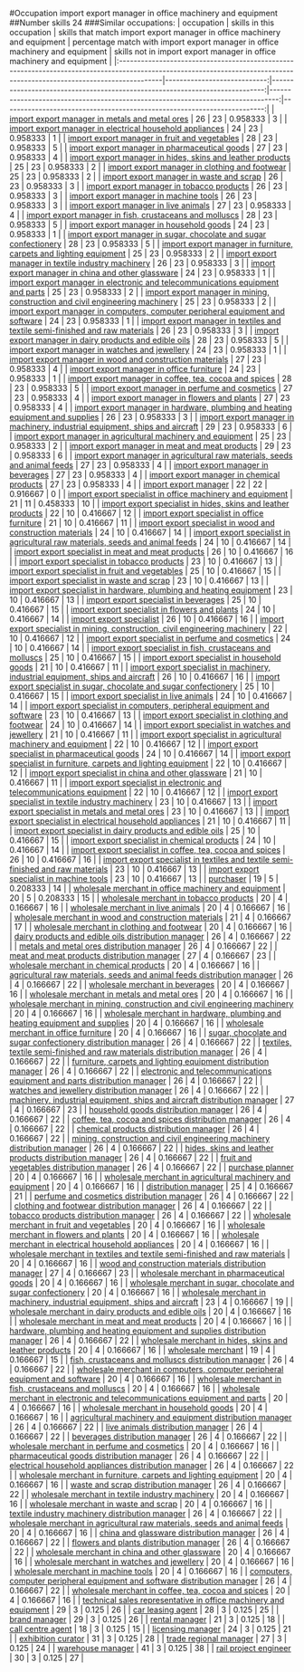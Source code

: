 #Occupation import export manager in office machinery and equipment
##Number skills 24
###Similar occupations:
| occupation                                                                                                                                                              |   skills in this occupation |   skills that match import export manager in office machinery and equipment |   percentage match with import export manager in office machinery and equipment |   skills not in import export manager in office machinery and equipment |
|:------------------------------------------------------------------------------------------------------------------------------------------------------------------------|----------------------------:|----------------------------------------------------------------------------:|--------------------------------------------------------------------------------:|------------------------------------------------------------------------:|
| [import export manager in metals and metal ores](import_export_manager_in_metals_and_metal_ores.md)                                                                     |                          26 |                                                                          23 |                                                                        0.958333 |                                                                       3 |
| [import export manager in electrical household appliances](import_export_manager_in_electrical_household_appliances.md)                                                 |                          24 |                                                                          23 |                                                                        0.958333 |                                                                       1 |
| [import export manager in fruit and vegetables](import_export_manager_in_fruit_and_vegetables.md)                                                                       |                          28 |                                                                          23 |                                                                        0.958333 |                                                                       5 |
| [import export manager in pharmaceutical goods](import_export_manager_in_pharmaceutical_goods.md)                                                                       |                          27 |                                                                          23 |                                                                        0.958333 |                                                                       4 |
| [import export manager in hides, skins and leather products](import_export_manager_in_hides,_skins_and_leather_products.md)                                             |                          25 |                                                                          23 |                                                                        0.958333 |                                                                       2 |
| [import export manager in clothing and footwear](import_export_manager_in_clothing_and_footwear.md)                                                                     |                          25 |                                                                          23 |                                                                        0.958333 |                                                                       2 |
| [import export manager in waste and scrap](import_export_manager_in_waste_and_scrap.md)                                                                                 |                          26 |                                                                          23 |                                                                        0.958333 |                                                                       3 |
| [import export manager in tobacco products](import_export_manager_in_tobacco_products.md)                                                                               |                          26 |                                                                          23 |                                                                        0.958333 |                                                                       3 |
| [import export manager in machine tools](import_export_manager_in_machine_tools.md)                                                                                     |                          26 |                                                                          23 |                                                                        0.958333 |                                                                       3 |
| [import export manager in live animals](import_export_manager_in_live_animals.md)                                                                                       |                          27 |                                                                          23 |                                                                        0.958333 |                                                                       4 |
| [import export manager in fish, crustaceans and molluscs](import_export_manager_in_fish,_crustaceans_and_molluscs.md)                                                   |                          28 |                                                                          23 |                                                                        0.958333 |                                                                       5 |
| [import export manager in household goods](import_export_manager_in_household_goods.md)                                                                                 |                          24 |                                                                          23 |                                                                        0.958333 |                                                                       1 |
| [import export manager in sugar, chocolate and sugar confectionery](import_export_manager_in_sugar,_chocolate_and_sugar_confectionery.md)                               |                          28 |                                                                          23 |                                                                        0.958333 |                                                                       5 |
| [import export manager in furniture, carpets and lighting equipment](import_export_manager_in_furniture,_carpets_and_lighting_equipment.md)                             |                          25 |                                                                          23 |                                                                        0.958333 |                                                                       2 |
| [import export manager in textile industry machinery](import_export_manager_in_textile_industry_machinery.md)                                                           |                          26 |                                                                          23 |                                                                        0.958333 |                                                                       3 |
| [import export manager in china and other glassware](import_export_manager_in_china_and_other_glassware.md)                                                             |                          24 |                                                                          23 |                                                                        0.958333 |                                                                       1 |
| [import export manager in electronic and telecommunications equipment and parts](import_export_manager_in_electronic_and_telecommunications_equipment_and_parts.md)     |                          25 |                                                                          23 |                                                                        0.958333 |                                                                       2 |
| [import export manager in mining, construction and civil engineering machinery](import_export_manager_in_mining,_construction_and_civil_engineering_machinery.md)       |                          25 |                                                                          23 |                                                                        0.958333 |                                                                       2 |
| [import export manager in computers, computer peripheral equipment and software](import_export_manager_in_computers,_computer_peripheral_equipment_and_software.md)     |                          24 |                                                                          23 |                                                                        0.958333 |                                                                       1 |
| [import export manager in textiles and textile semi-finished and raw materials](import_export_manager_in_textiles_and_textile_semi-finished_and_raw_materials.md)       |                          26 |                                                                          23 |                                                                        0.958333 |                                                                       3 |
| [import export manager in dairy products and edible oils](import_export_manager_in_dairy_products_and_edible_oils.md)                                                   |                          28 |                                                                          23 |                                                                        0.958333 |                                                                       5 |
| [import export manager in watches and jewellery](import_export_manager_in_watches_and_jewellery.md)                                                                     |                          24 |                                                                          23 |                                                                        0.958333 |                                                                       1 |
| [import export manager in wood and construction materials](import_export_manager_in_wood_and_construction_materials.md)                                                 |                          27 |                                                                          23 |                                                                        0.958333 |                                                                       4 |
| [import export manager in office furniture](import_export_manager_in_office_furniture.md)                                                                               |                          24 |                                                                          23 |                                                                        0.958333 |                                                                       1 |
| [import export manager in coffee, tea, cocoa and spices](import_export_manager_in_coffee,_tea,_cocoa_and_spices.md)                                                     |                          28 |                                                                          23 |                                                                        0.958333 |                                                                       5 |
| [import export manager in perfume and cosmetics](import_export_manager_in_perfume_and_cosmetics.md)                                                                     |                          27 |                                                                          23 |                                                                        0.958333 |                                                                       4 |
| [import export manager in flowers and plants](import_export_manager_in_flowers_and_plants.md)                                                                           |                          27 |                                                                          23 |                                                                        0.958333 |                                                                       4 |
| [import export manager in hardware, plumbing and heating equipment and supplies](import_export_manager_in_hardware,_plumbing_and_heating_equipment_and_supplies.md)     |                          26 |                                                                          23 |                                                                        0.958333 |                                                                       3 |
| [import export manager in machinery, industrial equipment, ships and aircraft](import_export_manager_in_machinery,_industrial_equipment,_ships_and_aircraft.md)         |                          29 |                                                                          23 |                                                                        0.958333 |                                                                       6 |
| [import export manager in agricultural machinery and equipment](import_export_manager_in_agricultural_machinery_and_equipment.md)                                       |                          25 |                                                                          23 |                                                                        0.958333 |                                                                       2 |
| [import export manager in meat and meat products](import_export_manager_in_meat_and_meat_products.md)                                                                   |                          29 |                                                                          23 |                                                                        0.958333 |                                                                       6 |
| [import export manager in agricultural raw materials, seeds and animal feeds](import_export_manager_in_agricultural_raw_materials,_seeds_and_animal_feeds.md)           |                          27 |                                                                          23 |                                                                        0.958333 |                                                                       4 |
| [import export manager in beverages](import_export_manager_in_beverages.md)                                                                                             |                          27 |                                                                          23 |                                                                        0.958333 |                                                                       4 |
| [import export manager in chemical products](import_export_manager_in_chemical_products.md)                                                                             |                          27 |                                                                          23 |                                                                        0.958333 |                                                                       4 |
| [import export manager](import_export_manager.md)                                                                                                                       |                          22 |                                                                          22 |                                                                        0.916667 |                                                                       0 |
| [import export specialist in office machinery and equipment](import_export_specialist_in_office_machinery_and_equipment.md)                                             |                          21 |                                                                          11 |                                                                        0.458333 |                                                                      10 |
| [import export specialist in hides, skins and leather products](import_export_specialist_in_hides,_skins_and_leather_products.md)                                       |                          22 |                                                                          10 |                                                                        0.416667 |                                                                      12 |
| [import export specialist in office furniture](import_export_specialist_in_office_furniture.md)                                                                         |                          21 |                                                                          10 |                                                                        0.416667 |                                                                      11 |
| [import export specialist in wood and construction materials](import_export_specialist_in_wood_and_construction_materials.md)                                           |                          24 |                                                                          10 |                                                                        0.416667 |                                                                      14 |
| [import export specialist in agricultural raw materials, seeds and animal feeds](import_export_specialist_in_agricultural_raw_materials,_seeds_and_animal_feeds.md)     |                          24 |                                                                          10 |                                                                        0.416667 |                                                                      14 |
| [import export specialist in meat and meat products](import_export_specialist_in_meat_and_meat_products.md)                                                             |                          26 |                                                                          10 |                                                                        0.416667 |                                                                      16 |
| [import export specialist in tobacco products](import_export_specialist_in_tobacco_products.md)                                                                         |                          23 |                                                                          10 |                                                                        0.416667 |                                                                      13 |
| [import export specialist in fruit and vegetables](import_export_specialist_in_fruit_and_vegetables.md)                                                                 |                          25 |                                                                          10 |                                                                        0.416667 |                                                                      15 |
| [import export specialist in waste and scrap](import_export_specialist_in_waste_and_scrap.md)                                                                           |                          23 |                                                                          10 |                                                                        0.416667 |                                                                      13 |
| [import export specialist in hardware, plumbing and heating equipment](import_export_specialist_in_hardware,_plumbing_and_heating_equipment.md)                         |                          23 |                                                                          10 |                                                                        0.416667 |                                                                      13 |
| [import export specialist in beverages](import_export_specialist_in_beverages.md)                                                                                       |                          25 |                                                                          10 |                                                                        0.416667 |                                                                      15 |
| [import export specialist in flowers and plants](import_export_specialist_in_flowers_and_plants.md)                                                                     |                          24 |                                                                          10 |                                                                        0.416667 |                                                                      14 |
| [import export specialist](import_export_specialist.md)                                                                                                                 |                          26 |                                                                          10 |                                                                        0.416667 |                                                                      16 |
| [import export specialist in mining, construction, civil engineering machinery](import_export_specialist_in_mining,_construction,_civil_engineering_machinery.md)       |                          22 |                                                                          10 |                                                                        0.416667 |                                                                      12 |
| [import export specialist in perfume and cosmetics](import_export_specialist_in_perfume_and_cosmetics.md)                                                               |                          24 |                                                                          10 |                                                                        0.416667 |                                                                      14 |
| [import export specialist in  fish, crustaceans and molluscs](import_export_specialist_in__fish,_crustaceans_and_molluscs.md)                                           |                          25 |                                                                          10 |                                                                        0.416667 |                                                                      15 |
| [import export specialist in household goods](import_export_specialist_in_household_goods.md)                                                                           |                          21 |                                                                          10 |                                                                        0.416667 |                                                                      11 |
| [import export specialist in machinery, industrial equipment, ships and aircraft](import_export_specialist_in_machinery,_industrial_equipment,_ships_and_aircraft.md)   |                          26 |                                                                          10 |                                                                        0.416667 |                                                                      16 |
| [import export specialist in sugar, chocolate and sugar confectionery](import_export_specialist_in_sugar,_chocolate_and_sugar_confectionery.md)                         |                          25 |                                                                          10 |                                                                        0.416667 |                                                                      15 |
| [import export specialist in live animals](import_export_specialist_in_live_animals.md)                                                                                 |                          24 |                                                                          10 |                                                                        0.416667 |                                                                      14 |
| [import export specialist in computers, peripheral equipment and software](import_export_specialist_in_computers,_peripheral_equipment_and_software.md)                 |                          23 |                                                                          10 |                                                                        0.416667 |                                                                      13 |
| [import export specialist in clothing and footwear](import_export_specialist_in_clothing_and_footwear.md)                                                               |                          24 |                                                                          10 |                                                                        0.416667 |                                                                      14 |
| [import export specialist in watches and jewellery](import_export_specialist_in_watches_and_jewellery.md)                                                               |                          21 |                                                                          10 |                                                                        0.416667 |                                                                      11 |
| [import export specialist in agricultural machinery and equipment](import_export_specialist_in_agricultural_machinery_and_equipment.md)                                 |                          22 |                                                                          10 |                                                                        0.416667 |                                                                      12 |
| [import export specialist in pharmaceutical goods](import_export_specialist_in_pharmaceutical_goods.md)                                                                 |                          24 |                                                                          10 |                                                                        0.416667 |                                                                      14 |
| [import export specialist in furniture, carpets and lighting equipment](import_export_specialist_in_furniture,_carpets_and_lighting_equipment.md)                       |                          22 |                                                                          10 |                                                                        0.416667 |                                                                      12 |
| [import export specialist in china and other glassware](import_export_specialist_in_china_and_other_glassware.md)                                                       |                          21 |                                                                          10 |                                                                        0.416667 |                                                                      11 |
| [import export specialist in electronic and telecommunications equipment](import_export_specialist_in_electronic_and_telecommunications_equipment.md)                   |                          22 |                                                                          10 |                                                                        0.416667 |                                                                      12 |
| [import export specialist in textile industry machinery](import_export_specialist_in_textile_industry_machinery.md)                                                     |                          23 |                                                                          10 |                                                                        0.416667 |                                                                      13 |
| [import export specialist in metals and metal ores](import_export_specialist_in_metals_and_metal_ores.md)                                                               |                          23 |                                                                          10 |                                                                        0.416667 |                                                                      13 |
| [import export specialist in electrical household appliances](import_export_specialist_in_electrical_household_appliances.md)                                           |                          21 |                                                                          10 |                                                                        0.416667 |                                                                      11 |
| [import export specialist in dairy products and edible oils](import_export_specialist_in_dairy_products_and_edible_oils.md)                                             |                          25 |                                                                          10 |                                                                        0.416667 |                                                                      15 |
| [import export specialist in chemical products](import_export_specialist_in_chemical_products.md)                                                                       |                          24 |                                                                          10 |                                                                        0.416667 |                                                                      14 |
| [import export specialist in coffee, tea, cocoa and spices](import_export_specialist_in_coffee,_tea,_cocoa_and_spices.md)                                               |                          26 |                                                                          10 |                                                                        0.416667 |                                                                      16 |
| [import export specialist in textiles and textile semi-finished and raw materials](import_export_specialist_in_textiles_and_textile_semi-finished_and_raw_materials.md) |                          23 |                                                                          10 |                                                                        0.416667 |                                                                      13 |
| [import export specialist in machine tools](import_export_specialist_in_machine_tools.md)                                                                               |                          23 |                                                                          10 |                                                                        0.416667 |                                                                      13 |
| [purchaser](purchaser.md)                                                                                                                                               |                          19 |                                                                           5 |                                                                        0.208333 |                                                                      14 |
| [wholesale merchant in office machinery and equipment](wholesale_merchant_in_office_machinery_and_equipment.md)                                                         |                          20 |                                                                           5 |                                                                        0.208333 |                                                                      15 |
| [wholesale merchant in tobacco products](wholesale_merchant_in_tobacco_products.md)                                                                                     |                          20 |                                                                           4 |                                                                        0.166667 |                                                                      16 |
| [wholesale merchant in live animals](wholesale_merchant_in_live_animals.md)                                                                                             |                          20 |                                                                           4 |                                                                        0.166667 |                                                                      16 |
| [wholesale merchant in wood and construction materials](wholesale_merchant_in_wood_and_construction_materials.md)                                                       |                          21 |                                                                           4 |                                                                        0.166667 |                                                                      17 |
| [wholesale merchant in clothing and footwear](wholesale_merchant_in_clothing_and_footwear.md)                                                                           |                          20 |                                                                           4 |                                                                        0.166667 |                                                                      16 |
| [dairy products and edible oils distribution manager](dairy_products_and_edible_oils_distribution_manager.md)                                                           |                          26 |                                                                           4 |                                                                        0.166667 |                                                                      22 |
| [metals and metal ores distribution manager](metals_and_metal_ores_distribution_manager.md)                                                                             |                          26 |                                                                           4 |                                                                        0.166667 |                                                                      22 |
| [meat and meat products distribution manager](meat_and_meat_products_distribution_manager.md)                                                                           |                          27 |                                                                           4 |                                                                        0.166667 |                                                                      23 |
| [wholesale merchant in chemical products](wholesale_merchant_in_chemical_products.md)                                                                                   |                          20 |                                                                           4 |                                                                        0.166667 |                                                                      16 |
| [agricultural raw materials, seeds and animal feeds distribution manager](agricultural_raw_materials,_seeds_and_animal_feeds_distribution_manager.md)                   |                          26 |                                                                           4 |                                                                        0.166667 |                                                                      22 |
| [wholesale merchant in beverages](wholesale_merchant_in_beverages.md)                                                                                                   |                          20 |                                                                           4 |                                                                        0.166667 |                                                                      16 |
| [wholesale merchant in metals and metal ores](wholesale_merchant_in_metals_and_metal_ores.md)                                                                           |                          20 |                                                                           4 |                                                                        0.166667 |                                                                      16 |
| [wholesale merchant in mining, construction and civil engineering machinery](wholesale_merchant_in_mining,_construction_and_civil_engineering_machinery.md)             |                          20 |                                                                           4 |                                                                        0.166667 |                                                                      16 |
| [wholesale merchant in hardware, plumbing and heating equipment and supplies](wholesale_merchant_in_hardware,_plumbing_and_heating_equipment_and_supplies.md)           |                          20 |                                                                           4 |                                                                        0.166667 |                                                                      16 |
| [wholesale merchant in office furniture](wholesale_merchant_in_office_furniture.md)                                                                                     |                          20 |                                                                           4 |                                                                        0.166667 |                                                                      16 |
| [sugar, chocolate and sugar confectionery distribution manager](sugar,_chocolate_and_sugar_confectionery_distribution_manager.md)                                       |                          26 |                                                                           4 |                                                                        0.166667 |                                                                      22 |
| [textiles, textile semi-finished and raw materials distribution manager](textiles,_textile_semi-finished_and_raw_materials_distribution_manager.md)                     |                          26 |                                                                           4 |                                                                        0.166667 |                                                                      22 |
| [furniture, carpets and lighting equipment distribution manager](furniture,_carpets_and_lighting_equipment_distribution_manager.md)                                     |                          26 |                                                                           4 |                                                                        0.166667 |                                                                      22 |
| [electronic and telecommunications equipment and parts distribution manager](electronic_and_telecommunications_equipment_and_parts_distribution_manager.md)             |                          26 |                                                                           4 |                                                                        0.166667 |                                                                      22 |
| [watches and jewellery distribution manager](watches_and_jewellery_distribution_manager.md)                                                                             |                          26 |                                                                           4 |                                                                        0.166667 |                                                                      22 |
| [machinery, industrial equipment, ships and aircraft distribution manager](machinery,_industrial_equipment,_ships_and_aircraft_distribution_manager.md)                 |                          27 |                                                                           4 |                                                                        0.166667 |                                                                      23 |
| [household goods distribution manager](household_goods_distribution_manager.md)                                                                                         |                          26 |                                                                           4 |                                                                        0.166667 |                                                                      22 |
| [coffee, tea, cocoa and spices distribution manager](coffee,_tea,_cocoa_and_spices_distribution_manager.md)                                                             |                          26 |                                                                           4 |                                                                        0.166667 |                                                                      22 |
| [chemical products distribution manager](chemical_products_distribution_manager.md)                                                                                     |                          26 |                                                                           4 |                                                                        0.166667 |                                                                      22 |
| [mining, construction and civil engineering machinery distribution manager](mining,_construction_and_civil_engineering_machinery_distribution_manager.md)               |                          26 |                                                                           4 |                                                                        0.166667 |                                                                      22 |
| [hides, skins and leather products distribution manager](hides,_skins_and_leather_products_distribution_manager.md)                                                     |                          26 |                                                                           4 |                                                                        0.166667 |                                                                      22 |
| [fruit and vegetables distribution manager](fruit_and_vegetables_distribution_manager.md)                                                                               |                          26 |                                                                           4 |                                                                        0.166667 |                                                                      22 |
| [purchase planner](purchase_planner.md)                                                                                                                                 |                          20 |                                                                           4 |                                                                        0.166667 |                                                                      16 |
| [wholesale merchant in agricultural machinery and equipment](wholesale_merchant_in_agricultural_machinery_and_equipment.md)                                             |                          20 |                                                                           4 |                                                                        0.166667 |                                                                      16 |
| [distribution manager](distribution_manager.md)                                                                                                                         |                          25 |                                                                           4 |                                                                        0.166667 |                                                                      21 |
| [perfume and cosmetics distribution manager](perfume_and_cosmetics_distribution_manager.md)                                                                             |                          26 |                                                                           4 |                                                                        0.166667 |                                                                      22 |
| [clothing and footwear distribution manager](clothing_and_footwear_distribution_manager.md)                                                                             |                          26 |                                                                           4 |                                                                        0.166667 |                                                                      22 |
| [tobacco products distribution manager](tobacco_products_distribution_manager.md)                                                                                       |                          26 |                                                                           4 |                                                                        0.166667 |                                                                      22 |
| [wholesale merchant in fruit and vegetables](wholesale_merchant_in_fruit_and_vegetables.md)                                                                             |                          20 |                                                                           4 |                                                                        0.166667 |                                                                      16 |
| [wholesale merchant in flowers and plants](wholesale_merchant_in_flowers_and_plants.md)                                                                                 |                          20 |                                                                           4 |                                                                        0.166667 |                                                                      16 |
| [wholesale merchant in electrical household appliances](wholesale_merchant_in_electrical_household_appliances.md)                                                       |                          20 |                                                                           4 |                                                                        0.166667 |                                                                      16 |
| [wholesale merchant in textiles and textile semi-finished and raw materials](wholesale_merchant_in_textiles_and_textile_semi-finished_and_raw_materials.md)             |                          20 |                                                                           4 |                                                                        0.166667 |                                                                      16 |
| [wood and construction materials distribution manager](wood_and_construction_materials_distribution_manager.md)                                                         |                          27 |                                                                           4 |                                                                        0.166667 |                                                                      23 |
| [wholesale merchant in pharmaceutical goods](wholesale_merchant_in_pharmaceutical_goods.md)                                                                             |                          20 |                                                                           4 |                                                                        0.166667 |                                                                      16 |
| [wholesale merchant in sugar, chocolate and sugar confectionery](wholesale_merchant_in_sugar,_chocolate_and_sugar_confectionery.md)                                     |                          20 |                                                                           4 |                                                                        0.166667 |                                                                      16 |
| [wholesale merchant in machinery, industrial equipment, ships and aircraft](wholesale_merchant_in_machinery,_industrial_equipment,_ships_and_aircraft.md)               |                          23 |                                                                           4 |                                                                        0.166667 |                                                                      19 |
| [wholesale merchant in dairy products and edible oils](wholesale_merchant_in_dairy_products_and_edible_oils.md)                                                         |                          20 |                                                                           4 |                                                                        0.166667 |                                                                      16 |
| [wholesale merchant in meat and meat products](wholesale_merchant_in_meat_and_meat_products.md)                                                                         |                          20 |                                                                           4 |                                                                        0.166667 |                                                                      16 |
| [hardware, plumbing and heating equipment and supplies distribution manager](hardware,_plumbing_and_heating_equipment_and_supplies_distribution_manager.md)             |                          26 |                                                                           4 |                                                                        0.166667 |                                                                      22 |
| [wholesale merchant in hides, skins and leather products](wholesale_merchant_in_hides,_skins_and_leather_products.md)                                                   |                          20 |                                                                           4 |                                                                        0.166667 |                                                                      16 |
| [wholesale merchant](wholesale_merchant.md)                                                                                                                             |                          19 |                                                                           4 |                                                                        0.166667 |                                                                      15 |
| [fish, crustaceans and molluscs distribution manager](fish,_crustaceans_and_molluscs_distribution_manager.md)                                                           |                          26 |                                                                           4 |                                                                        0.166667 |                                                                      22 |
| [wholesale merchant in computers, computer peripheral equipment and software](wholesale_merchant_in_computers,_computer_peripheral_equipment_and_software.md)           |                          20 |                                                                           4 |                                                                        0.166667 |                                                                      16 |
| [wholesale merchant in fish, crustaceans and molluscs](wholesale_merchant_in_fish,_crustaceans_and_molluscs.md)                                                         |                          20 |                                                                           4 |                                                                        0.166667 |                                                                      16 |
| [wholesale merchant in electronic and telecommunications equipment and parts](wholesale_merchant_in_electronic_and_telecommunications_equipment_and_parts.md)           |                          20 |                                                                           4 |                                                                        0.166667 |                                                                      16 |
| [wholesale merchant in household goods](wholesale_merchant_in_household_goods.md)                                                                                       |                          20 |                                                                           4 |                                                                        0.166667 |                                                                      16 |
| [agricultural machinery and equipment distribution manager](agricultural_machinery_and_equipment_distribution_manager.md)                                               |                          26 |                                                                           4 |                                                                        0.166667 |                                                                      22 |
| [live animals distribution manager](live_animals_distribution_manager.md)                                                                                               |                          26 |                                                                           4 |                                                                        0.166667 |                                                                      22 |
| [beverages distribution manager](beverages_distribution_manager.md)                                                                                                     |                          26 |                                                                           4 |                                                                        0.166667 |                                                                      22 |
| [wholesale merchant in perfume and cosmetics](wholesale_merchant_in_perfume_and_cosmetics.md)                                                                           |                          20 |                                                                           4 |                                                                        0.166667 |                                                                      16 |
| [pharmaceutical goods distribution manager](pharmaceutical_goods_distribution_manager.md)                                                                               |                          26 |                                                                           4 |                                                                        0.166667 |                                                                      22 |
| [electrical household appliances distribution manager](electrical_household_appliances_distribution_manager.md)                                                         |                          26 |                                                                           4 |                                                                        0.166667 |                                                                      22 |
| [wholesale merchant in furniture, carpets and lighting equipment](wholesale_merchant_in_furniture,_carpets_and_lighting_equipment.md)                                   |                          20 |                                                                           4 |                                                                        0.166667 |                                                                      16 |
| [waste and scrap distribution manager](waste_and_scrap_distribution_manager.md)                                                                                         |                          26 |                                                                           4 |                                                                        0.166667 |                                                                      22 |
| [wholesale merchant in textile industry machinery](wholesale_merchant_in_textile_industry_machinery.md)                                                                 |                          20 |                                                                           4 |                                                                        0.166667 |                                                                      16 |
| [wholesale merchant in waste and scrap](wholesale_merchant_in_waste_and_scrap.md)                                                                                       |                          20 |                                                                           4 |                                                                        0.166667 |                                                                      16 |
| [textile industry machinery distribution manager](textile_industry_machinery_distribution_manager.md)                                                                   |                          26 |                                                                           4 |                                                                        0.166667 |                                                                      22 |
| [wholesale merchant in agricultural raw materials, seeds and animal feeds](wholesale_merchant_in_agricultural_raw_materials,_seeds_and_animal_feeds.md)                 |                          20 |                                                                           4 |                                                                        0.166667 |                                                                      16 |
| [china and glassware distribution manager](china_and_glassware_distribution_manager.md)                                                                                 |                          26 |                                                                           4 |                                                                        0.166667 |                                                                      22 |
| [flowers and plants distribution manager](flowers_and_plants_distribution_manager.md)                                                                                   |                          26 |                                                                           4 |                                                                        0.166667 |                                                                      22 |
| [wholesale merchant in china and other glassware](wholesale_merchant_in_china_and_other_glassware.md)                                                                   |                          20 |                                                                           4 |                                                                        0.166667 |                                                                      16 |
| [wholesale merchant in watches and jewellery](wholesale_merchant_in_watches_and_jewellery.md)                                                                           |                          20 |                                                                           4 |                                                                        0.166667 |                                                                      16 |
| [wholesale merchant in machine tools](wholesale_merchant_in_machine_tools.md)                                                                                           |                          20 |                                                                           4 |                                                                        0.166667 |                                                                      16 |
| [computers, computer peripheral equipment and software distribution manager](computers,_computer_peripheral_equipment_and_software_distribution_manager.md)             |                          26 |                                                                           4 |                                                                        0.166667 |                                                                      22 |
| [wholesale merchant in coffee, tea, cocoa and spices](wholesale_merchant_in_coffee,_tea,_cocoa_and_spices.md)                                                           |                          20 |                                                                           4 |                                                                        0.166667 |                                                                      16 |
| [technical sales representative in office machinery and equipment](technical_sales_representative_in_office_machinery_and_equipment.md)                                 |                          29 |                                                                           3 |                                                                        0.125    |                                                                      26 |
| [car leasing agent](car_leasing_agent.md)                                                                                                                               |                          28 |                                                                           3 |                                                                        0.125    |                                                                      25 |
| [brand manager](brand_manager.md)                                                                                                                                       |                          29 |                                                                           3 |                                                                        0.125    |                                                                      26 |
| [rental manager](rental_manager.md)                                                                                                                                     |                          21 |                                                                           3 |                                                                        0.125    |                                                                      18 |
| [call centre agent](call_centre_agent.md)                                                                                                                               |                          18 |                                                                           3 |                                                                        0.125    |                                                                      15 |
| [licensing manager](licensing_manager.md)                                                                                                                               |                          24 |                                                                           3 |                                                                        0.125    |                                                                      21 |
| [exhibition curator](exhibition_curator.md)                                                                                                                             |                          31 |                                                                           3 |                                                                        0.125    |                                                                      28 |
| [trade regional manager](trade_regional_manager.md)                                                                                                                     |                          27 |                                                                           3 |                                                                        0.125    |                                                                      24 |
| [warehouse manager](warehouse_manager.md)                                                                                                                               |                          41 |                                                                           3 |                                                                        0.125    |                                                                      38 |
| [rail project engineer](rail_project_engineer.md)                                                                                                                       |                          30 |                                                                           3 |                                                                        0.125    |                                                                      27 |
